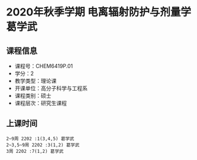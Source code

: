 # 2020年秋季学期 电离辐射防护与剂量学 葛学武






## 课程信息

- 课程号：CHEM6419P.01
- 学分：2
- 教学类型：理论课
- 开课单位：高分子科学与工程系
- 课程类别：硕士
- 课程层次：研究生课程

## 上课时间

```
2~9周 2202 :1(3,4,5) 葛学武
2~3,5~9周 2202 :3(1,2) 葛学武
3周 2202 :7(1,2) 葛学武
```

